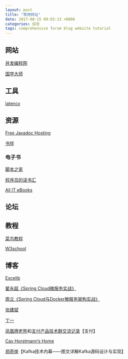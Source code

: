 ```yaml
---
layout: post
title: "常用网址"
date: 2017-08-15 09:03:13 +0800
categories: 综合
tags: comprehensive forum blog website tutorial
---
```


## 网站

[并发编程网](http://ifeve.com)

[国学大师](http://www.guoxuedashi.com/)

## 工具

[latency](https://latency.apex.sh/)

## 资源

[Free Javadoc Hosting](http://www.javadoc.io/)

[书伴](https://bookfere.com/)

### 电子书

[脚本之家](http://www.jb51.net/)

[程序员的读书汇](http://finelybook.com/)

[All IT eBooks](http://www.allitebooks.com/)

## 论坛

## 教程

[菜鸟教程](http://www.runoob.com/)

[W3school](http://www.w3school.com.cn/)

## 博客

[Excelib](http://www.excelib.com/)

[翟永超《Spring Cloud微服务实战》](http://blog.didispace.com/)

[周立《Spring Cloud与Docker微服务架构实战》](http://www.itmuch.com/)

[张建斌](http://www.cnblogs.com/zhangjianbin/)

[丁一](http://www.ticmy.com/)

[凤凰牌老熊](http://blog.lixf.cn)和[支付产品技术群交流记录](http://wechat.lixf.cn/)【支付】

[Cay Horstmann’s Home](http://horstmann.com/)

[郑奇煌](http://zqhxuyuan.github.io/)【Kafka技术内幕——图文详解Kafka源码设计与实现】